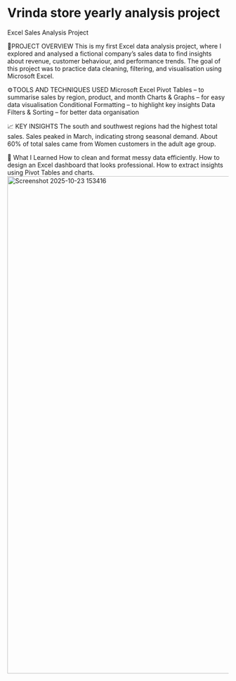 # Vrinda store yearly analysis project
Excel Sales Analysis Project

🧠PROJECT OVERVIEW
This is my first Excel data analysis project, where I explored and analysed a fictional company’s sales data to find insights about revenue, customer behaviour, and performance trends.
The goal of this project was to practice data cleaning, filtering, and visualisation using Microsoft Excel.

⚙️TOOLS AND TECHNIQUES USED
Microsoft Excel
Pivot Tables – to summarise sales by region, product, and month
Charts & Graphs – for easy data visualisation
Conditional Formatting – to highlight key insights
Data Filters & Sorting – for better data organisation

📈 KEY INSIGHTS
The south and southwest regions had the highest total sales.
Sales peaked in March, indicating strong seasonal demand.
About 60% of total sales came from Women customers in the adult age group.

🚀 What I Learned
How to clean and format messy data efficiently.
How to design an Excel dashboard that looks professional.
How to extract insights using Pivot Tables and charts.
<img width="2781" height="1130" alt="Screenshot 2025-10-23 153416" src="https://github.com/user-attachments/assets/37d1fc51-b950-4b9c-8cd7-4cc7429aeee9" />
